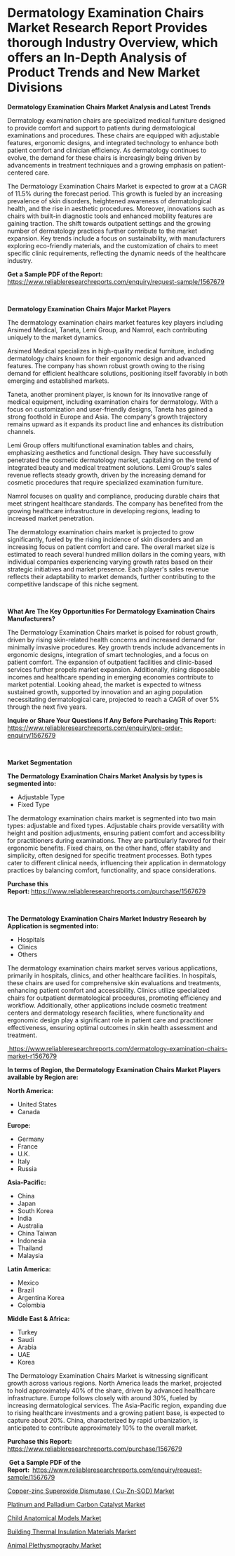 <p><h1>Dermatology Examination Chairs Market Research Report Provides thorough Industry Overview, which offers an In-Depth Analysis of Product Trends and New Market Divisions</h1></p><p><strong>Dermatology Examination Chairs Market Analysis and Latest Trends</strong></p>
<p><p>Dermatology examination chairs are specialized medical furniture designed to provide comfort and support to patients during dermatological examinations and procedures. These chairs are equipped with adjustable features, ergonomic designs, and integrated technology to enhance both patient comfort and clinician efficiency. As dermatology continues to evolve, the demand for these chairs is increasingly being driven by advancements in treatment techniques and a growing emphasis on patient-centered care.</p><p>The Dermatology Examination Chairs Market is expected to grow at a CAGR of 11.5% during the forecast period. This growth is fueled by an increasing prevalence of skin disorders, heightened awareness of dermatological health, and the rise in aesthetic procedures. Moreover, innovations such as chairs with built-in diagnostic tools and enhanced mobility features are gaining traction. The shift towards outpatient settings and the growing number of dermatology practices further contribute to the market expansion. Key trends include a focus on sustainability, with manufacturers exploring eco-friendly materials, and the customization of chairs to meet specific clinic requirements, reflecting the dynamic needs of the healthcare industry.</p></p>
<p><strong>Get a Sample PDF of the Report:&nbsp;</strong> <a href="https://www.reliableresearchreports.com/enquiry/request-sample/1567679?utm_campaign=7&utm_medium=2&utm_source=Github&utm_content=ia&utm_term=07122024&utm_id=dermatology-examination-chairs">https://www.reliableresearchreports.com/enquiry/request-sample/1567679</a></p>
<p>&nbsp;</p>
<p><strong>Dermatology Examination Chairs Major Market Players</strong></p>
<p><p>The dermatology examination chairs market features key players including Arsimed Medical, Taneta, Lemi Group, and Namrol, each contributing uniquely to the market dynamics.</p><p>Arsimed Medical specializes in high-quality medical furniture, including dermatology chairs known for their ergonomic design and advanced features. The company has shown robust growth owing to the rising demand for efficient healthcare solutions, positioning itself favorably in both emerging and established markets.</p><p>Taneta, another prominent player, is known for its innovative range of medical equipment, including examination chairs for dermatology. With a focus on customization and user-friendly designs, Taneta has gained a strong foothold in Europe and Asia. The company's growth trajectory remains upward as it expands its product line and enhances its distribution channels.</p><p>Lemi Group offers multifunctional examination tables and chairs, emphasizing aesthetics and functional design. They have successfully penetrated the cosmetic dermatology market, capitalizing on the trend of integrated beauty and medical treatment solutions. Lemi Group's sales revenue reflects steady growth, driven by the increasing demand for cosmetic procedures that require specialized examination furniture.</p><p>Namrol focuses on quality and compliance, producing durable chairs that meet stringent healthcare standards. The company has benefited from the growing healthcare infrastructure in developing regions, leading to increased market penetration. </p><p>The dermatology examination chairs market is projected to grow significantly, fueled by the rising incidence of skin disorders and an increasing focus on patient comfort and care. The overall market size is estimated to reach several hundred million dollars in the coming years, with individual companies experiencing varying growth rates based on their strategic initiatives and market presence. Each player's sales revenue reflects their adaptability to market demands, further contributing to the competitive landscape of this niche segment.</p></p>
<p>&nbsp;</p>
<p><strong>What Are The Key Opportunities For Dermatology Examination Chairs Manufacturers?</strong></p>
<p><p>The Dermatology Examination Chairs market is poised for robust growth, driven by rising skin-related health concerns and increased demand for minimally invasive procedures. Key growth trends include advancements in ergonomic designs, integration of smart technologies, and a focus on patient comfort. The expansion of outpatient facilities and clinic-based services further propels market expansion. Additionally, rising disposable incomes and healthcare spending in emerging economies contribute to market potential. Looking ahead, the market is expected to witness sustained growth, supported by innovation and an aging population necessitating dermatological care, projected to reach a CAGR of over 5% through the next five years.</p></p>
<p><strong>Inquire or Share Your Questions If Any Before Purchasing This Report:</strong> <a href="https://www.reliableresearchreports.com/enquiry/pre-order-enquiry/1567679?utm_campaign=7&utm_medium=2&utm_source=Github&utm_content=ia&utm_term=07122024&utm_id=dermatology-examination-chairs">https://www.reliableresearchreports.com/enquiry/pre-order-enquiry/1567679</a></p>
<p>&nbsp;</p>
<p><strong>Market Segmentation</strong></p>
<p><strong>The Dermatology Examination Chairs Market Analysis by types is segmented into:</strong></p>
<p><ul><li>Adjustable Type</li><li>Fixed Type</li></ul></p>
<p><p>The dermatology examination chairs market is segmented into two main types: adjustable and fixed types. Adjustable chairs provide versatility with height and position adjustments, ensuring patient comfort and accessibility for practitioners during examinations. They are particularly favored for their ergonomic benefits. Fixed chairs, on the other hand, offer stability and simplicity, often designed for specific treatment processes. Both types cater to different clinical needs, influencing their application in dermatology practices by balancing comfort, functionality, and space considerations.</p></p>
<p><strong>Purchase this Report:&nbsp;</strong><a href="https://www.reliableresearchreports.com/purchase/1567679?utm_campaign=7&utm_medium=2&utm_source=Github&utm_content=ia&utm_term=07122024&utm_id=dermatology-examination-chairs">https://www.reliableresearchreports.com/purchase/1567679</a></p>
<p>&nbsp;</p>
<p><strong>The Dermatology Examination Chairs Market Industry Research by Application is segmented into:</strong></p>
<p><ul><li>Hospitals</li><li>Clinics</li><li>Others</li></ul></p>
<p><p>The dermatology examination chairs market serves various applications, primarily in hospitals, clinics, and other healthcare facilities. In hospitals, these chairs are used for comprehensive skin evaluations and treatments, enhancing patient comfort and accessibility. Clinics utilize specialized chairs for outpatient dermatological procedures, promoting efficiency and workflow. Additionally, other applications include cosmetic treatment centers and dermatology research facilities, where functionality and ergonomic design play a significant role in patient care and practitioner effectiveness, ensuring optimal outcomes in skin health assessment and treatment.</p></p>
<p><a href="https://www.reliableresearchreports.com/dermatology-examination-chairs-market-r1567679?utm_campaign=7&utm_medium=2&utm_source=Github&utm_content=ia&utm_term=07122024&utm_id=dermatology-examination-chairs">&nbsp;https://www.reliableresearchreports.com/dermatology-examination-chairs-market-r1567679</a></p>
<p><strong>In terms of Region, the Dermatology Examination Chairs Market Players available by Region are:</strong></p>
<p>
    <p> <strong> North America: </strong>
        <ul>
            <li>United States</li>
            <li>Canada</li>
        </ul>
        </p> 
    <p> <strong> Europe: </strong>
        <ul>
            <li>Germany</li>
            <li>France</li>
            <li>U.K.</li>
            <li>Italy</li>
            <li>Russia</li>
        </ul>
        </p> 
    <p> <strong> Asia-Pacific: </strong>
        <ul>
            <li>China</li>
            <li>Japan</li>
            <li>South Korea</li>
            <li>India</li>
            <li>Australia</li>
            <li>China Taiwan</li>
            <li>Indonesia</li>
            <li>Thailand</li>
            <li>Malaysia</li>
        </ul>
        </p> 
    <p> <strong> Latin America: </strong>
        <ul>
            <li>Mexico</li>
            <li>Brazil</li>
            <li>Argentina Korea</li>
            <li>Colombia</li>
        </ul>
        </p> 
    <p> <strong> Middle East & Africa: </strong>
        <ul>
            <li>Turkey</li>
            <li>Saudi</li>
            <li>Arabia</li>
            <li>UAE</li>
            <li>Korea</li>
        </ul>
    </p>
    </p>
<p><p>The Dermatology Examination Chairs Market is witnessing significant growth across various regions. North America leads the market, projected to hold approximately 40% of the share, driven by advanced healthcare infrastructure. Europe follows closely with around 30%, fueled by increasing dermatological services. The Asia-Pacific region, expanding due to rising healthcare investments and a growing patient base, is expected to capture about 20%. China, characterized by rapid urbanization, is anticipated to contribute approximately 10% to the overall market.</p></p>
<p><strong>Purchase this Report: </strong><a href="https://www.reliableresearchreports.com/purchase/1567679?utm_campaign=7&utm_medium=2&utm_source=Github&utm_content=ia&utm_term=07122024&utm_id=dermatology-examination-chairs">https://www.reliableresearchreports.com/purchase/1567679</a></p>
<p>&nbsp;<strong>Get a Sample PDF of the Report:&nbsp;&nbsp;</strong><a href="https://www.reliableresearchreports.com/enquiry/request-sample/1567679?utm_campaign=7&utm_medium=2&utm_source=Github&utm_content=ia&utm_term=07122024&utm_id=dermatology-examination-chairs">https://www.reliableresearchreports.com/enquiry/request-sample/1567679</a></p>
<p><strong></strong></p>
<p><p><a href="https://issuu.com/reportprime-2/docs/copper-zinc-superoxide-dismutase-cu-zn-sod-market-?utm_campaign=7&utm_medium=2&utm_source=Github&utm_content=ia&utm_term=07122024&utm_id=dermatology-examination-chairs">Copper-zinc Superoxide Dismutase ( Cu-Zn-SOD) Market</a></p><p><a href="https://www.linkedin.com/pulse/compreh-proposis-fbaif?utm_campaign=7&utm_medium=2&utm_source=Github&utm_content=ia&utm_term=07122024&utm_id=dermatology-examination-chairs">Platinum and Palladium Carbon Catalyst Market</a></p><p><a href="https://github.com/angelajermaine/Market-Research-Report-List-5/blob/main/child-anatomical-models-market.md?utm_campaign=7&utm_medium=2&utm_source=Github&utm_content=ia&utm_term=07122024&utm_id=dermatology-examination-chairs">Child Anatomical Models Market</a></p><p><a href="https://www.linkedin.com/pulse/t-insight-dial-ziosf?utm_campaign=7&utm_medium=2&utm_source=Github&utm_content=ia&utm_term=07122024&utm_id=dermatology-examination-chairs">Building Thermal Insulation Materials Market</a></p><p><a href="https://github.com/NargisHussain432/Market-Research-Report-List-1/blob/main/animal-plethysmography-market.md?utm_campaign=7&utm_medium=2&utm_source=Github&utm_content=ia&utm_term=07122024&utm_id=dermatology-examination-chairs">Animal Plethysmography Market</a></p></p>